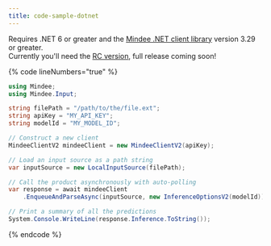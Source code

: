 ```yaml
---
title: code-sample-dotnet
---
```


Requires .NET 6 or greater and the [Mindee .NET client library](https://www.nuget.org/packages/Mindee/) version 3.29 or greater.\
Currently you'll need the [RC version](https://www.nuget.org/packages/Mindee/3.29.0-rc2), full release coming soon!

{% code lineNumbers="true" %}
```csharp
using Mindee;
using Mindee.Input;

string filePath = "/path/to/the/file.ext";
string apiKey = "MY_API_KEY";
string modelId = "MY_MODEL_ID";

// Construct a new client
MindeeClientV2 mindeeClient = new MindeeClientV2(apiKey);

// Load an input source as a path string
var inputSource = new LocalInputSource(filePath);

// Call the product asynchronously with auto-polling
var response = await mindeeClient
    .EnqueueAndParseAsync(inputSource, new InferenceOptionsV2(modelId));

// Print a summary of all the predictions
System.Console.WriteLine(response.Inference.ToString());
```
{% endcode %}
